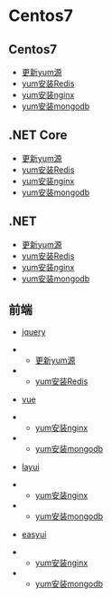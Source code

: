 # Centos7

## Centos7
- [更新yum源](update-yum.md) <!-- 具体文件可以使用 .md 结尾（推荐） -->
- [yum安装Redis](yum-redis.md) <!-- 也可以用 .html -->
- [yum安装nginx](yum-nginx.md) <!-- 也可以用 .html -->
- [yum安装mongodb](yum-mongodb.md) <!-- 也可以用 .html -->


## .NET Core
- [更新yum源](update-yum.md) <!-- 具体文件可以使用 .md 结尾（推荐） -->
- [yum安装Redis](yum-redis.md) <!-- 也可以用 .html -->
- [yum安装nginx](yum-nginx.md) <!-- 也可以用 .html -->
- [yum安装mongodb](yum-mongodb.md) <!-- 也可以用 .html -->

## .NET 
- [更新yum源](update-yum.md) <!-- 具体文件可以使用 .md 结尾（推荐） -->
- [yum安装Redis](yum-redis.md) <!-- 也可以用 .html -->
- [yum安装nginx](yum-nginx.md) <!-- 也可以用 .html -->
- [yum安装mongodb](yum-mongodb.md) <!-- 也可以用 .html -->


## 前端 
-  [jquery](update-yum.md) 
- - [更新yum源](update-yum.md) <!-- 具体文件可以使用 .md 结尾（推荐） -->
- - [yum安装Redis](yum-redis.md) <!-- 也可以用 .html -->


-  [vue](update-yum.md) 
- - [yum安装nginx](yum-nginx.md) <!-- 也可以用 .html -->
- - [yum安装mongodb](yum-mongodb.md) <!-- 也可以用 .html -->


-  [layui](update-yum.md) 
- - [yum安装nginx](yum-nginx.md) <!-- 也可以用 .html -->
- - [yum安装mongodb](yum-mongodb.md) <!-- 也可以用 .html -->



-  [easyui](update-yum.md) 
- - [yum安装nginx](yum-nginx.md) <!-- 也可以用 .html -->
- - [yum安装mongodb](yum-mongodb.md) <!-- 也可以用 .html -->